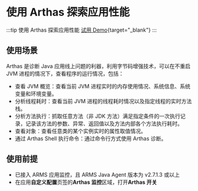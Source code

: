 # 使用 Arthas 探索应用性能

:::tip 使用 Arthas 探索应用性能
[试用 Demo](/doc/playground/armsdemo.html?dest=https%3A%2F%2Farmsnext4service.console.aliyun.com%2Ftracing%23%2Ftracing%2Fcn-hangzhou%3FappId%3Dckv8e2vzfj%25407e393063f3fd6ad%26tab%3DappDiagnosis-arthas%26source%3DTRACE%26sideFilters%3D%255B%255D){target="_blank"}
:::

## 使用场景

Arthas 是诊断 Java 应用线上问题的利器，利用字节码增强技术，可以在不重启 JVM 进程的情况下，查看程序的运行情况，包括：

- 查看 JVM 概览：查看当前 JVM 进程实时的内存使用情况、系统信息、系统变量和环境变量。
- 分析线程耗时：查看当前 JVM 进程的线程耗时情况以及指定线程的实时方法栈。
- 分析方法执行：抓取任意方法（非 JDK 方法）满足指定条件的一次执行记录，记录该方法的参数、异常、返回值以及方法内部各个方法执行耗时。
- 查看对象：查看任意类的某个实例实时的属性取值情况。
- 通过 Arthas Shell 执行命令：通过命令行方式使用 Arthas 诊断。

## 使用前提

- 已接入 ARMS 应用监控，且 ARMS Java Agent 版本为 v2.7.1.3 或以上
- 在应用**自定义配置**页签的**Arthas 监控**区域，打开**Arthas 开关**
